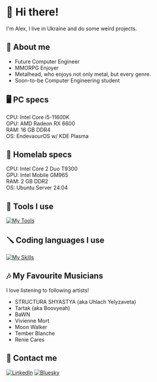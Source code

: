 # 👋 Hi there!
I'm Alex, I live in Ukraine and do some weird projects.
## 🤙 About me
- Future Computer Engineer
- MMORPG Enjoyer
- Metalhead, who enjoys not only metal, but every genre.
- Soon-to-be Computer Engineering student
## 🖥 PC specs
CPU: Intel Core i5-11600K \
GPU: AMD Radeon RX 6600 \
RAM: 16 GB DDR4 \
OS: EndevaourOS w/ KDE Plasma
## 🔌 Homelab specs
CPU: Intel Core 2 Duo T9300 \
GPU: Intel Mobile GM965 \
RAM: 2 GB DDR2 \
OS: Ubuntu Server 24.04
## 🔧 Tools I use
[![My Tools](https://skillicons.dev/icons?i=pycharm,vscode,linux,debian,photoshop,arch&theme=light)](https://skillicons.dev)
## 🪛 Coding languages I use
[![My Skills](https://skillicons.dev/icons?i=js,css,html,php,python,nodejs&theme=light)](https://skillicons.dev)
## 🎶 My Favourite Musicians
I love listening to following artists!
- STRUCTURA SHYASTYA (aka Uhlach Yelyzaveta)
- Tartak (aka Boovyeah)
- BaWN
- Vivienne Mort
- Moon Walker
- Tember Blanche
- Renie Cares
## 👾 Contact me
[![LinkedIn](https://img.shields.io/badge/linkedin-%230077B5.svg?style=for-the-badge&logo=linkedin&logoColor=white)](https://www.linkedin.com/in/alexandrvolkogon/)
[![Bluesky](https://img.shields.io/badge/Bluesky-0285FF?style=for-the-badge&logo=Bluesky&logoColor=white)](https://bsky.app/profile/avol.pp.ua)
